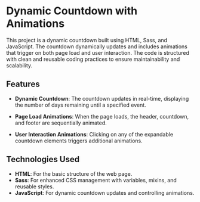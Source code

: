 # Dynamic Countdown with Animations

This project is a dynamic countdown built using HTML, Sass, and JavaScript. The countdown dynamically updates and includes animations that trigger on both page load and user interaction. The code is structured with clean and reusable coding practices to ensure maintainability and scalability.

## Features

- **Dynamic Countdown**: The countdown updates in real-time, displaying the number of days remaining until a specified event.

- **Page Load Animations**: When the page loads, the header, countdown, and footer are sequentially animated.

- **User Interaction Animations**: Clicking on any of the expandable countdown elements triggers additional animations.

## Technologies Used

- **HTML**: For the basic structure of the web page.
- **Sass**: For enhanced CSS management with variables, mixins, and reusable styles.
- **JavaScript**: For dynamic countdown updates and controlling animations.
